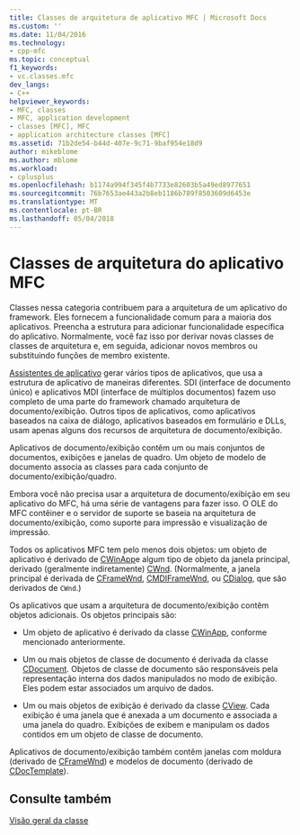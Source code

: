 ```yaml
---
title: Classes de arquitetura de aplicativo MFC | Microsoft Docs
ms.custom: ''
ms.date: 11/04/2016
ms.technology:
- cpp-mfc
ms.topic: conceptual
f1_keywords:
- vc.classes.mfc
dev_langs:
- C++
helpviewer_keywords:
- MFC, classes
- MFC, application development
- classes [MFC], MFC
- application architecture classes [MFC]
ms.assetid: 71b2de54-b44d-407e-9c71-9baf954e18d9
author: mikeblome
ms.author: mblome
ms.workload:
- cplusplus
ms.openlocfilehash: b1174a994f345f4b7733e82603b5a49ed8977651
ms.sourcegitcommit: 76b7653ae443a2b8eb1186b789f8503609d6453e
ms.translationtype: MT
ms.contentlocale: pt-BR
ms.lasthandoff: 05/04/2018
---
```

# <a name="mfc-application-architecture-classes"></a>Classes de arquitetura do aplicativo MFC
Classes nessa categoria contribuem para a arquitetura de um aplicativo do framework. Eles fornecem a funcionalidade comum para a maioria dos aplicativos. Preencha a estrutura para adicionar funcionalidade específica do aplicativo. Normalmente, você faz isso por derivar novas classes de classes de arquitetura e, em seguida, adicionar novos membros ou substituindo funções de membro existente.  
  
 [Assistentes de aplicativo](../mfc/reference/mfc-application-wizard.md) gerar vários tipos de aplicativos, que usa a estrutura de aplicativo de maneiras diferentes. SDI (interface de documento único) e aplicativos MDI (interface de múltiplos documentos) fazem uso completo de uma parte do framework chamado arquitetura de documento/exibição. Outros tipos de aplicativos, como aplicativos baseados na caixa de diálogo, aplicativos baseados em formulário e DLLs, usam apenas alguns dos recursos de arquitetura de documento/exibição.  
  
 Aplicativos de documento/exibição contêm um ou mais conjuntos de documentos, exibições e janelas de quadro. Um objeto de modelo de documento associa as classes para cada conjunto de documento/exibição/quadro.  
  
 Embora você não precisa usar a arquitetura de documento/exibição em seu aplicativo do MFC, há uma série de vantagens para fazer isso. O OLE do MFC contêiner e o servidor de suporte se baseia na arquitetura de documento/exibição, como suporte para impressão e visualização de impressão.  
  
 Todos os aplicativos MFC tem pelo menos dois objetos: um objeto de aplicativo é derivado de [CWinApp](../mfc/reference/cwinapp-class.md)e algum tipo de objeto da janela principal, derivado (geralmente indiretamente) [CWnd](../mfc/reference/cwnd-class.md). (Normalmente, a janela principal é derivada de [CFrameWnd](../mfc/reference/cframewnd-class.md), [CMDIFrameWnd](../mfc/reference/cmdiframewnd-class.md), ou [CDialog](../mfc/reference/cdialog-class.md), que são derivados de `CWnd`.)  
  
 Os aplicativos que usam a arquitetura de documento/exibição contêm objetos adicionais. Os objetos principais são:  
  
-   Um objeto de aplicativo é derivado da classe [CWinApp](../mfc/reference/cwinapp-class.md), conforme mencionado anteriormente.  
  
-   Um ou mais objetos de classe de documento é derivada da classe [CDocument](../mfc/reference/cdocument-class.md). Objetos de classe de documento são responsáveis pela representação interna dos dados manipulados no modo de exibição. Eles podem estar associados um arquivo de dados.  
  
-   Um ou mais objetos de exibição é derivado da classe [CView](../mfc/reference/cview-class.md). Cada exibição é uma janela que é anexada a um documento e associada a uma janela do quadro. Exibições de exibem e manipulam os dados contidos em um objeto de classe de documento.  
  
 Aplicativos de documento/exibição também contêm janelas com moldura (derivado de [CFrameWnd](../mfc/reference/cframewnd-class.md)) e modelos de documento (derivado de [CDocTemplate](../mfc/reference/cdoctemplate-class.md)).  
  
## <a name="see-also"></a>Consulte também  
 [Visão geral da classe](../mfc/class-library-overview.md)

